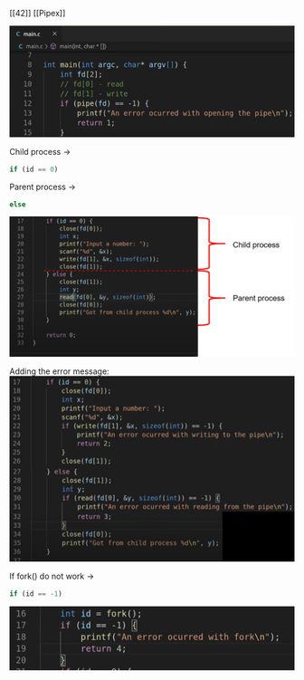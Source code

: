 [[42]] [[Pipex]]


![pipe1.png](../../pictures/pipe1.png)

Child process ->
```js
if (id == 0)
```

Parent process ->
```js
else
```
![pipe2.png](../../pictures/pipe2.png)

Adding the error message:
![pipe3.png](../../pictures/pipe3.png)

If fork() do not work ->
```js
if (id == -1)
```
![pipe4.png](../../pictures/pipe4.png)